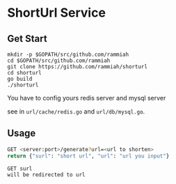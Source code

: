# ShortUrl Service

## Get Start

```shell
mkdir -p $GOPATH/src/github.com/rammiah
cd $GOPATH/src/github.com/rammiah
git clone https://github.com/rammiah/shorturl
cd shorturl
go build
./shorturl
```
You have to config yours redis server and mysql server

see in `url/cache/redis.go` and `url/db/mysql.go`.

## Usage

```bash
GET <server:port>/generate?url=<url to shorten>
return {"surl": "short url", "url": "url you input"}

GET surl
will be redirected to url
```
